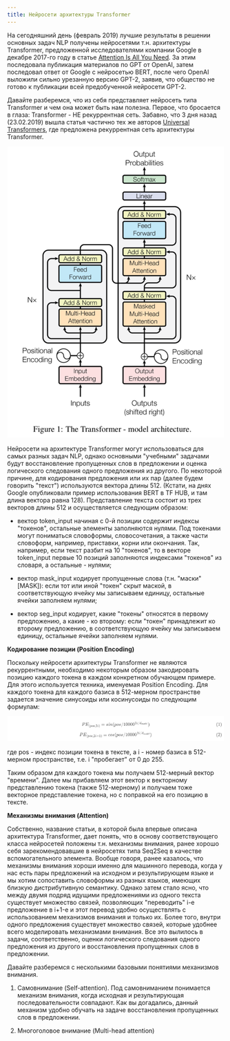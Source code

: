 ```yaml
---
title: Нейросети архитектуры Transformer
---
```

На сегодняшний день (февраль 2019) лучшие результаты в решении основных задач NLP получены нейросетями т.н. архитектуры Transformer, предложенной исследователями компании Google в декабре 2017-го году в статье [Attention Is All You Need](https://arxiv.org/pdf/1706.03762.pdf). За этим последовала публикация материалов по GPT от OpenAI, затем последовал ответ от Google с нейросетью BERT, после чего OpenAI выложили сильно урезанную версию GPT-2, заявив, что общество не готово к публикации всей предобученной нейросети GPT-2.

Давайте разберемся, что из себя представляет нейросеть типа Transformer и чем она может быть нам полезна.
Первое, что бросается в глаза: Transformer - НЕ рекуррентная сеть. Забавно, что 3 дня назад (23.02.2019) вышла статья частично тех же авторов [Universal Transformers](https://arxiv.org/pdf/1807.03819.pdf), где предложена рекуррентная сеть архитектуры Transformer.

![Архитектура Transformer](/img/Transformer.png)

Нейросети на архитектуре Transformer могут использоваться для самых разных задач NLP, однако основными "учебными" задачами будут восстановление пропущенных слов в предложении и оценка логического следования одного предложения из другого. По некоторой причине, для кодирования предложения или их пар (далее будем говорить "текст") используются вектора длины 512. (Кстати, на днях Google опубликовали пример использования BERT в TF HUB, и там длина вектора равна 128). Представление текста состоит из трех векторов длины 512 и осуществляется следующим образом: 

 - вектор token_input начиная с 0-й позиции содержит индексы "токенов", остальные элементы заполняются нулями. Под токенами могут пониматься словоформы, словосочетания, а также части словоформ, например, приставки, корни или окончания. Так, например, если текст разбит на 10 "токенов", то в векторе token_input первые 10 позиций заполняются индексами "токенов" из словаря, а остальные - нулями;

 - вектор mask_input кодирует пропущенные слова (т.н. "маски" [MASK]): если тот или иной "токен" скрыт маской, в соответствующую ячейку мы записываем единицу, остальные ячейки заполняем нулями;
 
 - вектор seg_input кодирует, какие "токены" относятся в первому предложению, а какие - ко второму: если "токен" принадлежит ко второму предложению, в соответствующую ячейку мы записываем единицу, остальные ячейки заполняем нулями.

**Кодирование позиции (Position Encoding)**

Поскольку нейросети архитектуры Transformer не являются рекуррентными, необходимо некоторым образом закодировать позицию каждого токена в каждом конкретном обучающем примере. Для этого используется техника, именуемая Position Encoding. Для каждого токена для каждого базиса в 512-мерном пространстве задается значение синусоиды или косинусоиды по следующим формулам:

![Position Encoding](/img/PositionEncoding2.png)

где pos - индекс позиции токена в тексте, а i - номер базиса в 512-мерном пространстве, т.е. i "пробегает" от 0 до 255.

Таким образом для каждого токена мы получаем 512-мерный вектор "времени". Далее мы прибавляем этот вектор к векторному представлению токена (также 512-мерному) и получаем тоже векторное представление токена, но с поправкой на его позицию в тексте.

**Механизмы внимания (Attention)**

Собственно, название статьи, в которой была впервые описана архитектура Transformer, дает понять, что в основу соответствующего класса нейросетей положены т.н. механизмы внимания, ранее хорошо себя зарекомендовавшие в нейросетях типа Seq2Seq в качестве вспомогательного элемента. Вообще говоря, ранее казалось, что механизмы внимания хороши именно для машинного перевода, когда у нас есть пары предложений на исходном и результирующем языке и мы хотим сопоставить словоформы из разных языков, имеющих близкую дистрибутивную семантику. Однако затем стало ясно, что между двумя подряд идущими предложениями из одного текста существует множество связей, позволяющих "переводить" i-е предложение в i+1-е и этот перевод удобно осуществлять с использованием механизмов внимания и только их. Более того, внутри одного предложения существует множество связей, которые удобнее всего моделировать механизмами внимания. Все это вылилось в задачи, соответственно, оценки логического следования одного предложения из другого и восстановления пропущенных слов в предложении.

Давайте разберемся с несколькими базовыми понятиями механизмов внимания.

1. Самовнимание (Self-attention). Под самовниманием понимается механизм внимания, когда исходная и результирующая последовательности совпадают. Как вы догадались, данный механизм удобно обучать на задаче восстановления пропущенных слов в предложении. 

2. Многоголовое внимание (Multi-head attention)
